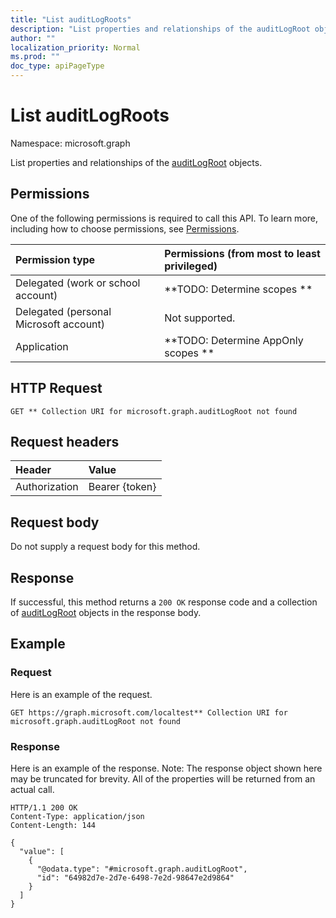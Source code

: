 ```yaml
---
title: "List auditLogRoots"
description: "List properties and relationships of the auditLogRoot objects."
author: ""
localization_priority: Normal
ms.prod: ""
doc_type: apiPageType
---
```


# List auditLogRoots

Namespace: microsoft.graph

List properties and relationships of the [auditLogRoot](../resources/auditlogroot.md) objects.

## Permissions
One of the following permissions is required to call this API. To learn more, including how to choose permissions, see [Permissions](/concepts/permissions-reference.md).

|Permission type|Permissions (from most to least privileged)|
|:---|:---|
|Delegated (work or school account)|**TODO: Determine scopes **|
|Delegated (personal Microsoft account)|Not supported.|
|Application|**TODO: Determine AppOnly scopes **|

## HTTP Request
<!-- {
  "blockType": "ignored"
}
-->
``` http
GET ** Collection URI for microsoft.graph.auditLogRoot not found
```

## Request headers
|Header|Value|
|:---|:---|
|Authorization|Bearer {token}|

## Request body
Do not supply a request body for this method.

## Response
If successful, this method returns a `200 OK` response code and a collection of [auditLogRoot](../resources/auditlogroot.md) objects in the response body.

## Example

### Request
Here is an example of the request.
<!-- {
  "blockType": "request",
  "name": "get_auditlogroot"
}
-->
``` http
GET https://graph.microsoft.com/localtest** Collection URI for microsoft.graph.auditLogRoot not found
```

### Response
Here is an example of the response. Note: The response object shown here may be truncated for brevity. All of the properties will be returned from an actual call.
<!-- {
  "blockType": "response",
  "truncated": true,
  "@odata.type": "collection(microsoft.graph.auditlogroot)"
}
-->
``` http
HTTP/1.1 200 OK
Content-Type: application/json
Content-Length: 144

{
  "value": [
    {
      "@odata.type": "#microsoft.graph.auditLogRoot",
      "id": "64982d7e-2d7e-6498-7e2d-98647e2d9864"
    }
  ]
}
```

